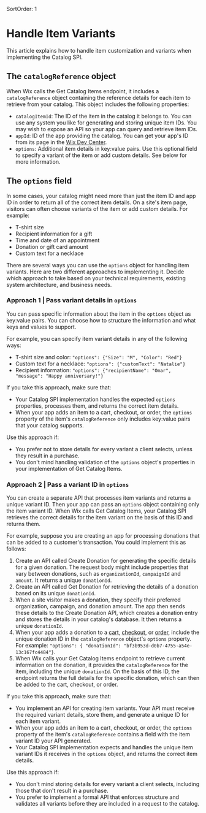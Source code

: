 SortOrder: 1
# Handle Item Variants

This article explains how to handle item customization and variants when implementing the Catalog SPI.

## The `catalogReference` object

When Wix calls the Get Catalog Items endpoint, it includes a `catalogReference` object containing the reference details for each item to retrieve from your catalog. This object includes the following properties:

+ `catalogItemId`: The ID of the item in the catalog it belongs to. You can use any system you like for generating and storing unique item IDs. You may wish to expose an API so your app can query and retrieve item IDs.
+ `appId`: ID of the app providing the catalog. You can get your app's ID from its page in the [Wix Dev Center](https://dev.wix.com/apps).
+ `options`: Additional item details in key:value pairs. Use this optional field to specify a variant of the item or add custom details. See below for more information.

## The `options` field

In some cases, your catalog might need more than just the item ID and app ID in order to return all of the correct item details. On a site's item page, visitors can often choose variants of the item or add custom details. For example:

+ T-shirt size
+ Recipient information for a gift
+ Time and date of an appointment
+ Donation or gift card amount
+ Custom text for a necklace

There are several ways you can use the `options` object for handling item variants. Here are two different approaches to implementing it. Decide which approach to take based on your technical requirements, existing system architecture, and business needs.

### Approach 1 | Pass variant details in `options`

You can pass specific information about the item in the `options` object as key:value pairs. You can choose how to structure the information and what keys and values to support.

For example, you can specify item variant details in any of the following ways:

+ T-shirt size and color: `"options": {"Size": "M", "Color": "Red"}`
+ Custom text for a necklace: `"options": {"customText": "Natalie"}`
+ Recipient information: `"options": {"recipientName": "Omar", "message": "Happy anniversary!"}`

If you take this approach, make sure that:

+ Your Catalog SPI implementation handles the expected `options` properties, processes them, and returns the correct item details.
+ When your app adds an item to a cart, checkout, or order, the `options` property of the item's `catalogReference` only includes key:value pairs that your catalog supports.

Use this approach if:

+ You prefer not to store details for every variant a client selects, unless they result in a purchase.
+ You don't mind handling validation of the `options` object's properties in your implementation of Get Catalog Items.

### Approach 2 | Pass a variant ID in `options`

You can create a separate API that processes item variants and returns a unique variant ID. Then your app can pass an `options` object containing only the item variant ID. When Wix calls Get Catalog Items, your Catalog SPI retrieves the correct details for the item variant on the basis of this ID and returns them.

For example, suppose you are creating an app for processing donations that can be added to a customer's transaction. You could implement this as follows:

1. Create an API called Create Donation for generating the specific details for a given donation. The request body might include properties that vary between donations, such as `organizationId`, `campaignId` and `amount`. It returns a unique `donationId`.
1. Create an API called Get Donation for retrieving the details of a donation based on its unique `donationId`.
1. When a site visitor makes a donation, they specify their preferred organization, campaign, and donation amount. The app then sends these details to the Create Donation API, which creates a donation entry and stores the details in your catalog's database. It then returns a unique `donationId`.
1. When your app adds a donation to a [cart](https://dev.wix.com/docs/rest/api-reference/wix-e-commerce/cart/introduction), [checkout](https://dev.wix.com/docs/rest/api-reference/wix-e-commerce/checkout/introduction), or [order](https://dev.wix.com/docs/rest/api-reference/wix-e-commerce/orders/introduction), include the unique donation ID in the `catalogReference` object's `options` property. For example: `"options": { "donationId": "bf3b953d-d0b7-4755-a54e-13c167fc4484"}`.
1. When Wix calls your Get Catalog Items endpoint to retrieve current information on the donation, it provides the `catalogReference` for the item, including the unique `donationId`. On the basis of this ID, the endpoint returns the full details for the specific donation, which can then be added to the cart, checkout, or order.

If you take this approach, make sure that:

+ You implement an API for creating item variants. Your API must receive the required variant details, store them, and generate a unique ID for each item variant.
+ When your app adds an item to a cart, checkout, or order, the `options` property of the item's `catalogReference` contains a field with the item variant ID your API generated.
+ Your Catalog SPI implementation expects and handles the unique item variant IDs it receives in the `options` object, and returns the correct item details.

Use this approach if:

+ You don't mind storing details for every variant a client selects, including those that don't result in a purchase.
+ You prefer to implement a formal API that enforces structure and validates all variants before they are included in a request to the catalog.